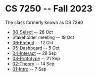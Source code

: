 # CS 7250 -- Fall 2023

The class formerly known as DS 7290

* [08-Select](08-Select.md) -- 26 Oct
* Stakeholder meeting -- 19 Oct
* [06-Embed](06-Embed.md) -- 12 Oct
* [05-Dashboard](05-Dashboard.md) -- 5 Oct
* [04-Interact](04-Interact.md) -- 28 Sep
* [03-Prototype](03-Prototype.md) -- 21 Sep
* [02-Theory](02-Theory.md) -- 14 Sep
* [01-Intro](01-Intro.md) -- 7 Sep
